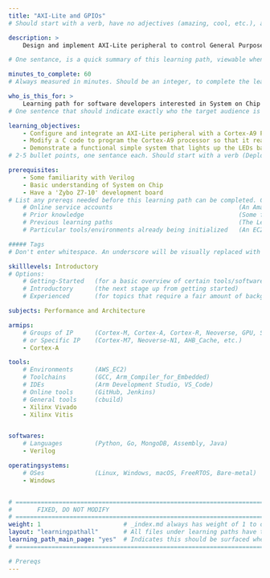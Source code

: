 ```yaml
---
title: "AXI-Lite and GPIOs" 
# Should start with a verb, have no adjectives (amazing, cool, etc.), and be as concise as possible.

description: >
    Design and implement AXI-Lite peripheral to control General Purpose Input and Output Ports (GPIOs). 

# One sentance, is a quick summary of this learning path, viewable when searching through all learning paths. 

minutes_to_complete: 60
# Always measured in minutes. Should be an integer, to complete the learning path (not just read it).

who_is_this_for: >
    Learning path for software developers interested in System on Chip Design.
# One sentence that should indicate exactly who the target audience is (developers in X industries using Y tools/software for Z use-case).

learning_objectives: 
    - Configure and integrate an AXI-Lite peripheral with a Cortex-A9 Processing System.
    - Modify a C code to program the Cortex-A9 processor so that it reads the state of switches and control the LEDs.
    - Demonstrate a functional simple system that lights up the LEDs based on the status of the switches.  
# 2-5 bullet points, one sentance each. Should start with a verb (Deploy, Measure) and indicate the value of the objective if possible.

prerequisites:
    - Some familiarity with Verilog
    - Basic understanding of System on Chip
    - Have a 'Zybo Z7-10' development board 
# List any prereqs needed before this learning path can be completed. Can include:
    # Online service accounts                                   (An Amazon Web Services account)
    # Prior knowledge                                           (Some familiarity with embedded programing)
    # Previous learning paths                                   (The Learning Path: Getting Started with Arm Virtual Hardware)
    # Particular tools/environments already being initialized   (An EC2 instance with AVH installed)

##### Tags
# Don't enter whitespace. An underscore will be visually replaced with whitespace.

skilllevels: Introductory
# Options:
    # Getting-Started   (for a basic overview of certain tools/softwares/topics)
    # Introductory      (the next stage up from getting started)
    # Experienced       (for topics that require a fair amount of background knowledge in tools/softwares/topics to complete)

subjects: Performance and Architecture

armips:
    # Groups of IP      (Cortex-M, Cortex-A, Cortex-R, Neoverse, GPU, System IP, etc.)
    # or Specific IP    (Cortex-M7, Neoverse-N1, AHB_Cache, etc.)
    - Cortex-A

tools:
    # Environments      (AWS_EC2)
    # Toolchains        (GCC, Arm_Compiler_for_Embedded)
    # IDEs              (Arm Development Studio, VS_Code)
    # Online tools      (GitHub, Jenkins)
    # General tools     (cbuild)
    - Xilinx Vivado
    - Xilinx Vitis


softwares:
    # Languages         (Python, Go, MongoDB, Assembly, Java)
    - Verilog

operatingsystems:
    # OSes              (Linux, Windows, macOS, FreeRTOS, Bare-metal)
    - Windows


# ================================================================================
#       FIXED, DO NOT MODIFY
# ================================================================================
weight: 1                       # _index.md always has weight of 1 to order correctly
layout: "learningpathall"       # All files under learning paths have this same wrapper
learning_path_main_page: "yes"  # Indicates this should be surfaced when looking for related content. Only set for _index.md of learning path content.
# ================================================================================

# Prereqs
---
```

